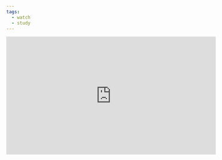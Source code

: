 ```yaml
---
tags:
  - watch
  - study
---
```

<iframe width="560" height="315" src="https://www.youtube.com/embed/Lt54CX9DmS4?si=iG_NUAmZIPxOEukD" title="YouTube video player" frameborder="0" allow="accelerometer; autoplay; clipboard-write; encrypted-media; gyroscope; picture-in-picture; web-share" allowfullscreen></iframe>